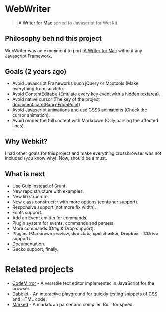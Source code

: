 # WebWriter

> [iA Writer for Mac](http://www.iawriter.com/mac) ported to Javascript for WebKit.

## Philosophy behind this project

WebWriter was an experiment to port [iA Writer for Mac](http://www.iawriter.com/mac) without any Javascript Framework.

## Goals (2 years ago)

* Avoid Javascript Frameworks such jQuery or Mootools (Make everything from scratch).
* Avoid ContentEditable (Emulate every key event with a hidden textarea).
* Avoid native cursor (The key of the project [document.caretRangeFromPoint](https://developer.mozilla.org/en-US/docs/Web/API/document.caretPositionFromPoint))
* Avoid Javascript animations and use CSS3 animations (Check the cursor animation).
* Avoid render the full content with Markdown (Only parsing the affected lines).

## Why Webkit?

I had other goals for this project and make everything crossbrowser was not included (you know why). Now, should be a must.

## What is next

* Use [Gulp](http://gulpjs.com/) instead of [Grunt](http://gruntjs.com/).
* New repo structure with examples.
* New lib structure.
* New class constructor with more options (container support).
* Responsive support (not more fix width).
* Fonts support.
* Add an Event emitter for commands.
* Plugin system for events, commands and parsers.
* More commands (Drag & Drop support).
* Plugins (Markdown preview, doc stats, spellchecker, Dropbox + GDrive support).
* Documentation.
* Gecko support, finally.

# Related projects

* [CodeMirror](http://codemirror.net) - A versatile text editor implemented in JavaScript for the browser.
* [Dabblet](http://dabblet.com) - An interactive playground for quickly testing snippets of CSS and HTML code.
* [Marked](https://github.com/chjj/marked) - A markdown parser and compiler. Built for speed.

